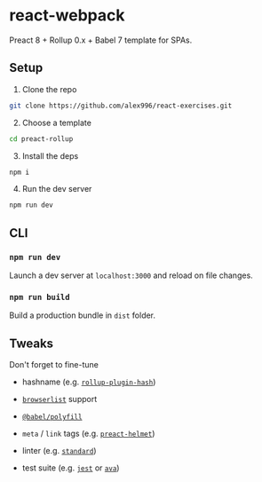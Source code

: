 # react-webpack

Preact 8 + Rollup 0.x + Babel 7 template for SPAs.

## Setup

1. Clone the repo
```sh
git clone https://github.com/alex996/react-exercises.git
```

2. Choose a template
```sh
cd preact-rollup
```

3. Install the deps
```sh
npm i
```

4. Run the dev server
```sh
npm run dev
```

## CLI

### `npm run dev`

Launch a dev server at `localhost:3000` and reload on file changes.

### `npm run build`

Build a production bundle in `dist` folder.

## Tweaks

Don't forget to fine-tune

- hashname (e.g. [`rollup-plugin-hash`](https://www.npmjs.com/package/rollup-plugin-hash))

- [`browserlist`](https://github.com/browserslist/browserslist) support

- [`@babel/polyfill`](https://babeljs.io/docs/en/babel-polyfill)

- `meta` / `link` tags (e.g. [`preact-helmet`](https://github.com/Download/preact-helmet))

- linter (e.g. [`standard`](https://standardjs.com/))

- test suite (e.g. [`jest`](https://jestjs.io/) or [`ava`](https://github.com/avajs/ava))
